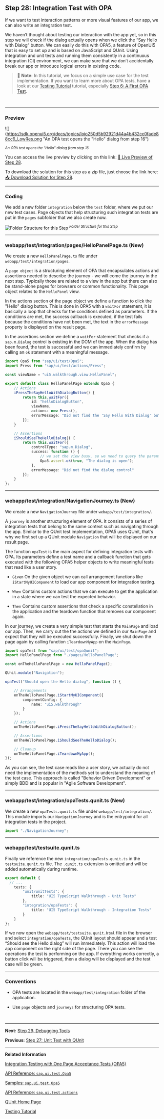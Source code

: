## Step 28: Integration Test with OPA

If we want to test interaction patterns or more visual features of our app, we can also write an integration test.

We haven’t thought about testing our interaction with the app yet, so in this step we will check if the dialog actually opens when we click the “Say Hello with Dialog” button. We can easily do this with OPA5, a feature of OpenUI5 that is easy to set up and is based on JavaScript and QUnit. Using integration and unit tests and running them consistently in a continuous integration \(CI\) environment, we can make sure that we don’t accidentally break our app or introduce logical errors in existing code.

> 📝 **Note:** 
> In this tutorial, we focus on a simple use case for the test implementation. If you want to learn more about OPA tests, have a look at our [Testing Tutorial](https://sdk.openui5.org/topic/291c9121e6044ab381e0b51716f97f52.html) tutorial, especially [Step 6: A First OPA Test](https://sdk.openui5.org/topic/1b47457cbe4941ee926317d827517acb.html).

&nbsp;

***

### Preview

![](https://sdk.openui5.org/docs/topics/loio250d5b92921d44a4b432cc0fade88cc9_LowRes.png "An OPA test opens the "Hello" dialog from step 16")

<sup>*An OPA test opens the "Hello" dialog from step 16*</sup>

You can access the live preview by clicking on this link: [🔗 Live Preview of Step 28](https://sap-samples.github.io/ui5-typescript-walkthrough/step-28/test/Test.cdn.qunit.html?testsuite=test-resources/ui5/walkthrough/testsuite.cdn.qunit&test=integration/opaTests).

To download the solution for this step as a zip file, just choose the link here: [📥 Download Solution for Step 28](https://sap-samples.github.io/ui5-typescript-walkthrough/ui5-typescript-walkthrough-step-28.zip).

***

### Coding  
  
We add a new folder `integration` below the `test` folder, where we put our new test cases. Page objects that help structuring such integration tests are put in the `pages` subfolder that we also create now.


![](https://sdk.openui5.org/docs/topics/_LowRes.png "Folder Structure for this Step")
<sup>*Folder Structure for this Step*</sup>


***

### webapp/test/integration/pages/HelloPanelPage.ts \(New\)

We create a new `HelloPanelPage.ts` file under `webapp/test/integration/pages`.

A `page object` is a structuring element of OPA that encapsulates actions and assertions needed to describe the journey - we will come the journey in the next step. Typically those are related to a view in the app but there can also be stand-alone pages for browsers or common functionality. This page object relates to the `HelloPanel` view.
	
In the actions section of the page object we define a function to click the "Hello" dialog button. This is done in OPA5 with a `waitFor` statement, it is basically a loop that checks for the conditions defined as parameters. If the conditions are met, the success callback is executed, if the test fails because the conditions have not been met, the text in the `errorMessage` property is displayed on the result page.

In the assertions section we define a `waitFor` statement that checks if a `sap.m.Dialog` control is existing in the DOM of the app. When the dialog has been found, the test is successful and we can immediately confirm by calling an `ok` statement with a meaningful message.

```ts
import Opa5 from "sap/ui/test/Opa5";
import Press from "sap/ui/test/actions/Press";

const viewName = "ui5.walkthrough.view.HelloPanel";

export default class HelloPanelPage extends Opa5 {
	// Actions
	iPressTheSayHelloWithDialogButton() {
		return this.waitFor({
			id: "helloDialogButton",
			viewName,
			actions: new Press(),
			errorMessage: "Did not find the 'Say Hello With Dialog' button on the HelloPanel view"
		});
	}

	// Assertions
	iShouldSeeTheHelloDialog() {
		return this.waitFor({
			controlType: "sap.m.Dialog",
			success: function () {
				// we set the view busy, so we need to query the parent of the app
				Opa5.assert.ok(true, "The dialog is open");
			},
			errorMessage: "Did not find the dialog control"
		});
	}
};
```

***

### webapp/test/integration/NavigationJourney.ts \(New\)

We create a new `NavigationJourney` file under `webapp/test/integration/`.

A `journey` is another structuring element of OPA. It consists of a series of integration tests that belong to the same context such as navigating through the app. Similar to the QUnit test implementation, OPA5 uses QUnit, that's why we first set up a QUnit module `Navigation` that will be displayed on our result page.

The function `opaTest` is the main aspect for defining integration tests with OPA. Its parameters define a test name and a callback function that gets executed with the following OPA5 helper objects to write meaningful tests that read like a user story.

-   `Given`
	On the given object we can call arrangement functions like `iStartMyUIComponent` to load our app component for integration testing.

-   `When`
	Contains custom actions that we can execute to get the application in a state where we can test the expected behavior.

-   `Then`
	Contains custom assertions that check a specific constellation in the application and the teardown function that removes our component again.

In our journey, we create a very simple test that starts the `MainPage` and load our app. Then, we carry out the the actions we defined in our `MainPage` and expect that they will be executed successfully. Finally, we shut down the page again by calling function `iTeardownMyApp` on the `MainPage`.

```ts
import opaTest from "sap/ui/test/opaQunit";
import HelloPanelPage from "./pages/HelloPanelPage";

const onTheHelloPanelPage = new HelloPanelPage();

QUnit.module("Navigation");

opaTest("Should open the Hello dialog", function () {

	// Arrangements
	onTheHelloPanelPage.iStartMyUIComponent({
		componentConfig: {
			name: "ui5.walkthrough"
		}
	});

	// Actions
	onTheHelloPanelPage.iPressTheSayHelloWithDialogButton();

	// Assertions
	onTheHelloPanelPage.iShouldSeeTheHelloDialog();

	// Cleanup
	onTheHelloPanelPage.iTeardownMyApp();
});
```

As you can see, the test case reads like a user story, we actually do not need the implementation of the methods yet to understand the meaning of the test case. This approach is called "Behavior Driven Development" or simply BDD and is popular in "Agile Software Development".

***

### webapp/test/integration/opaTests.qunit.ts \(New\)

We create a new `opaTests.qunit.ts` file under `webapp/test/integration/`. 
This module imports our `NavigationJourney` and is the entrypoint for all integration tests in the project.

```ts
import "./NavigationJourney";
```

***

### webapp/test/testsuite.qunit.ts

Finally we reference the new `integration/opaTests.qunit.ts` in the `testsuite.qunit.ts` file. The `.qunit.ts` extension is omitted and will be added automatically during runtime.

```ts
export default {
  // ...
	tests: {
		"unit/unitTests": {
			title: "UI5 TypeScript Walkthrough - Unit Tests"
		},
		"integration/opaTests": {
			title: "UI5 TypeScript Walkthrough - Integration Tests"
		}
	}
};
```

If we now open the `webapp/test/testsuite.qunit.html` file in the browser and select `integration/opaTests`, the QUnit layout should appear and a test “Should see the Hello dialog” will run immediately. This action will load the app component on the right side of the page. There you can see the operations the test is performing on the app. If everything works correctly, a button click will be triggered, then a dialog will be displayed and the test case will be green.

***

### Conventions

-   OPA tests are located in the `webapp/test/integration` folder of the application.

-   Use `page` objects and `journeys` for structuring OPA tests.

&nbsp;

***

**Next:** [Step 29: Debugging Tools](../29/README.md "Even though we have added a basic test coverage in the previous steps, it seems like we accidentally broke our app, because it does not display prices to our invoices anymore. We need to debug the issue and fix it before someone finds out.")

**Previous:** [Step 27: Unit Test with QUnit](../27/README.md "Now that we have a test folder in the app, we can start to increase our test coverage.")

***

**Related Information**  

[Integration Testing with One Page Acceptance Tests \(OPA5\)](https://sdk.openui5.org/topic/2696ab50faad458f9b4027ec2f9b884d.html "OPA5 is an API for OpenUI5 controls. It hides asynchronicity and eases access to OpenUI5 elements. This makes OPA especially helpful for testing user interactions, integration with OpenUI5, navigation, and data binding.")

[API Reference: `sap.ui.test.Opa5`](https://sdk.openui5.org/api/sap.ui.test.Opa5)

[Samples: `sap.ui.test.Opa5` ](https://sdk.openui5.org/entity/sap.ui.test.Opa5)

[API Reference: `sap.ui.test.actions`](https://sdk.openui5.org/api/sap.ui.test.actions)

[QUnit Home Page](https://qunitjs.com/)

[Testing Tutorial](https://sdk.openui5.org/topic/291c9121e6044ab381e0b51716f97f52.html "In this tutorial we will test application functionality with the testing tools that are delivered with OpenUI5. At different steps of this tutorial you will write tests using QUnit, OPA5, and the OData V2 mock server. Additionally, you will learn about testing strategies, Test Driven Development (TDD), and much more.")
